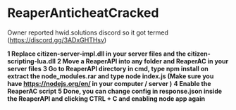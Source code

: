 # ReaperAnticheatCracked

Owner reported hwid.solutions discord so it got termed (https://discord.gg/3ADxGHTHsv)

**1 Replace citizen-server-impl.dll in your server files and the citizen-scripting-lua.dll**
**2 Move a ReaperAPI into any folder and ReaperAC in your server files**
**3 Go to ReaperAPI directory in cmd, type npm install on extract the node_modules.rar and type node index.js (Make sure you have https://nodejs.org/en/ in your computer / server )**
**4 Enable the ReaperAC script**
**5 Done, you can change config in response.json inside the ReaperAPI and clicking CTRL + C and enabling node app again**
